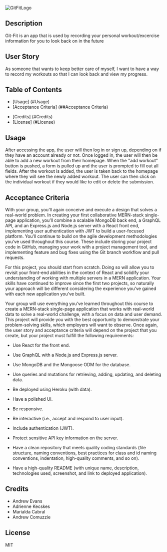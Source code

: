 
![GitFitLogo](client/public/logoShape.png)


## Description

Git-Fit is an app that is used by recording your personal workout/excercise information for you to look back on in the future

## User Story

 As someone that wants to keep better care of myself, I want to have a way to record my workouts so that I can look back and view my progress. 


## Table of Contents

- [Usage] (#Usage)
- [Acceptance Criteria] (##Acceptance Criteria)
* [Credits] (#Credits)
* [License] (#License)

## Usage 

After accessing the app, the user will then log in or sign up, depending on if they have an account already or not.
Once logged in, the user will then be able to add a new workout from their homepage.
When the "add workout" button is pushed, a form is pulled up and the user is prompted to fill out all fields.
After the workout is added, the user is taken back to the homepage where they will see the newly added workout.
The user can then click on the individual workout if they would like to edit or delete the submission.


## Acceptance Criteria
With your group, you’ll again conceive and execute a design that solves a real-world problem. In creating your first collaborative MERN-stack single-page application, you’ll combine a scalable MongoDB back end, a GraphQL API, and an Express.js and Node.js server with a React front end, implementing user authentication with JWT to build a user-focused platform. You’ll continue to build on the agile development methodologies you’ve used throughout this course. These include storing your project code in GitHub, managing your work with a project management tool, and implementing feature and bug fixes using the Git branch workflow and pull requests.

For this project, you should start from scratch. Doing so will allow you to revisit your front-end abilities in the context of React and solidify your understanding of working with multiple servers in a MERN application. Your skills have continued to improve since the first two projects, so naturally your approach will be different considering the experience you’ve gained with each new application you’ve built.

Your group will use everything you’ve learned throughout this course to create a MERN-stack single-page application that works with real-world data to solve a real-world challenge, with a focus on data and user demand. This project will provide you with the best opportunity to demonstrate your problem-solving skills, which employers will want to observe. Once again, the user story and acceptance criteria will depend on the project that you create, but your project must fulfill the following requirements:

* Use React for the front end.

* Use GraphQL with a Node.js and Express.js server.

* Use MongoDB and the Mongoose ODM for the database.

* Use queries and mutations for retrieving, adding, updating, and deleting data.

* Be deployed using Heroku (with data).

* Have a polished UI.

* Be responsive.

* Be interactive (i.e., accept and respond to user input).

* Include authentication (JWT).

* Protect sensitive API key information on the server.

* Have a clean repository that meets quality coding standards (file structure, naming conventions, best practices for class and id naming conventions, indentation, high-quality comments, and so on).

* Have a high-quality README (with unique name, description, technologies used, screenshot, and link to deployed application).

## Credits

- Andrew Evans
- Adrienne Kecskes
- Marialda Cabral
- Andrew Comuzzie

## License

MIT
